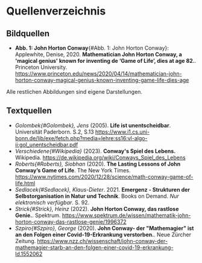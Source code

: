 # Quellenverzeichnis


## Bildquellen

- **Abb. 1: John Horton Conway**{#Abb. 1: John Horton Conway}: Applewhite, Denise, 2020. **Mathematician John Horton Conway, a 'magical genius' known for inventing de ‘Game of Life’, dies at age 82.**. Princeton University. https://www.princeton.edu/news/2020/04/14/mathematician-john-horton-conway-magical-genius-known-inventing-game-life-dies-age 

Alle restlichen Abbildungen sind eigene Darstellungen.

## Textquellen

- *Golombek{#Golombek}, Jens* (2005). **Life ist unentscheidbar**. Universität Paderborn. S.2, S.13 https://www.i1.cs.uni-bonn.de/lib/exe/fetch.php?media=lehre:ss16:vl-algo-ii:gol_unentscheidbar.pdf
- *Verschiedene{#Wikipedia}* (2023). **Conway's Spiel des Lebens.** Wikipedia. https://de.wikipedia.org/wiki/Conways_Spiel_des_Lebens
- *Roberts{#Roberts}, Siobhan* (2020). **The Lasting Lessons of John Conway’s Game of Life**. The New York Times. https://www.nytimes.com/2020/12/28/science/math-conway-game-of-life.html
- *Sedlacek{#Sedlacek}, Klaus-Dieter*. 2021. **Emergenz - Strukturen der Selbstorganisation in Natur und Technik**. Books on Demand. *Nur elektronisch verfügbar*. S. 92. 
- *Strick{#Strick}, Heinz* (2022). **John Horton Conway, das rastlose Genie.**. Spektrum. https://www.spektrum.de/wissen/mathematik-john-horton-conway-das-rastlose-genie/1996372
- *Szpiro{#Szpiro}, George* (2020). **John Conway- der "Mathemagier" ist an den Folgen einer Covid-19-Erkrankung verstorben.**. Neue Zürcher Zeitung. https://www.nzz.ch/wissenschaft/john-conway-der-mathemagier-starb-an-den-folgen-einer-covid-19-erkrankung-ld.1552062





